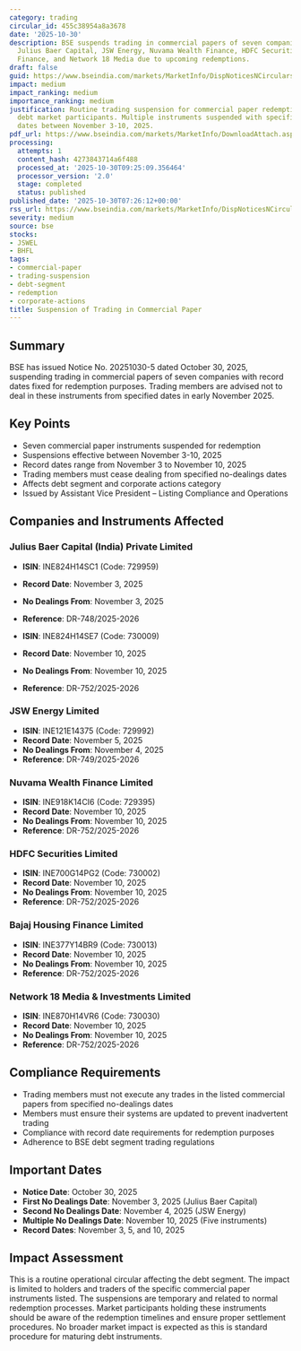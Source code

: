 ```yaml
---
category: trading
circular_id: 455c38954a8a3678
date: '2025-10-30'
description: BSE suspends trading in commercial papers of seven companies including
  Julius Baer Capital, JSW Energy, Nuvama Wealth Finance, HDFC Securities, Bajaj Housing
  Finance, and Network 18 Media due to upcoming redemptions.
draft: false
guid: https://www.bseindia.com/markets/MarketInfo/DispNoticesNCirculars.aspx?Noticeid={933DF0F7-B6DC-4644-9282-037EE50421F5}&noticeno=20251030-5&dt=10/30/2025&icount=5&totcount=10&flag=0
impact: medium
impact_ranking: medium
importance_ranking: medium
justification: Routine trading suspension for commercial paper redemptions affecting
  debt market participants. Multiple instruments suspended with specific no-dealing
  dates between November 3-10, 2025.
pdf_url: https://www.bseindia.com/markets/MarketInfo/DownloadAttach.aspx?id=20251030-5&attachedId=
processing:
  attempts: 1
  content_hash: 4273843714a6f488
  processed_at: '2025-10-30T09:25:09.356464'
  processor_version: '2.0'
  stage: completed
  status: published
published_date: '2025-10-30T07:26:12+00:00'
rss_url: https://www.bseindia.com/markets/MarketInfo/DispNoticesNCirculars.aspx?Noticeid={933DF0F7-B6DC-4644-9282-037EE50421F5}&noticeno=20251030-5&dt=10/30/2025&icount=5&totcount=10&flag=0
severity: medium
source: bse
stocks:
- JSWEL
- BHFL
tags:
- commercial-paper
- trading-suspension
- debt-segment
- redemption
- corporate-actions
title: Suspension of Trading in Commercial Paper
---
```


## Summary

BSE has issued Notice No. 20251030-5 dated October 30, 2025, suspending trading in commercial papers of seven companies with record dates fixed for redemption purposes. Trading members are advised not to deal in these instruments from specified dates in early November 2025.

## Key Points

- Seven commercial paper instruments suspended for redemption
- Suspensions effective between November 3-10, 2025
- Record dates range from November 3 to November 10, 2025
- Trading members must cease dealing from specified no-dealings dates
- Affects debt segment and corporate actions category
- Issued by Assistant Vice President – Listing Compliance and Operations

## Companies and Instruments Affected

### Julius Baer Capital (India) Private Limited
- **ISIN**: INE824H14SC1 (Code: 729959)
- **Record Date**: November 3, 2025
- **No Dealings From**: November 3, 2025
- **Reference**: DR-748/2025-2026

- **ISIN**: INE824H14SE7 (Code: 730009)
- **Record Date**: November 10, 2025
- **No Dealings From**: November 10, 2025
- **Reference**: DR-752/2025-2026

### JSW Energy Limited
- **ISIN**: INE121E14375 (Code: 729992)
- **Record Date**: November 5, 2025
- **No Dealings From**: November 4, 2025
- **Reference**: DR-749/2025-2026

### Nuvama Wealth Finance Limited
- **ISIN**: INE918K14CI6 (Code: 729395)
- **Record Date**: November 10, 2025
- **No Dealings From**: November 10, 2025
- **Reference**: DR-752/2025-2026

### HDFC Securities Limited
- **ISIN**: INE700G14PG2 (Code: 730002)
- **Record Date**: November 10, 2025
- **No Dealings From**: November 10, 2025
- **Reference**: DR-752/2025-2026

### Bajaj Housing Finance Limited
- **ISIN**: INE377Y14BR9 (Code: 730013)
- **Record Date**: November 10, 2025
- **No Dealings From**: November 10, 2025
- **Reference**: DR-752/2025-2026

### Network 18 Media & Investments Limited
- **ISIN**: INE870H14VR6 (Code: 730030)
- **Record Date**: November 10, 2025
- **No Dealings From**: November 10, 2025
- **Reference**: DR-752/2025-2026

## Compliance Requirements

- Trading members must not execute any trades in the listed commercial papers from specified no-dealings dates
- Members must ensure their systems are updated to prevent inadvertent trading
- Compliance with record date requirements for redemption purposes
- Adherence to BSE debt segment trading regulations

## Important Dates

- **Notice Date**: October 30, 2025
- **First No Dealings Date**: November 3, 2025 (Julius Baer Capital)
- **Second No Dealings Date**: November 4, 2025 (JSW Energy)
- **Multiple No Dealings Date**: November 10, 2025 (Five instruments)
- **Record Dates**: November 3, 5, and 10, 2025

## Impact Assessment

This is a routine operational circular affecting the debt segment. The impact is limited to holders and traders of the specific commercial paper instruments listed. The suspensions are temporary and related to normal redemption processes. Market participants holding these instruments should be aware of the redemption timelines and ensure proper settlement procedures. No broader market impact is expected as this is standard procedure for maturing debt instruments.